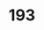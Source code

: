 ---
title: 193
link: https://www.reddit.com/r/roguelikedev/comments/7whrvg/sharing_saturday_193/du0fvvf/
---